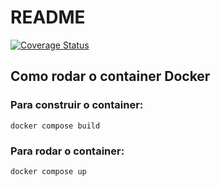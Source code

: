 # README
[![Coverage Status](https://coveralls.io/repos/github/egydiopacheco/Kimchi/badge.svg?branch=main)](https://coveralls.io/github/egydiopacheco/Kimchi?branch=main)

## Como rodar o container Docker

### Para construir o container:
`docker compose build`

### Para rodar o container:
`docker compose up`
